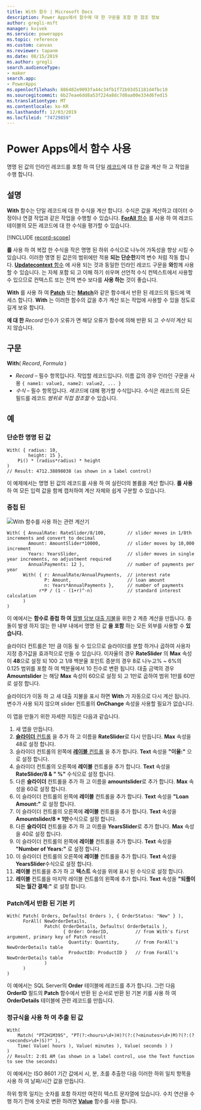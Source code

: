 ```yaml
---
title: With 함수 | Microsoft Docs
description: Power Apps에서 함수에 대 한 구문을 포함 한 참조 정보
author: gregli-msft
manager: kvivek
ms.service: powerapps
ms.topic: reference
ms.custom: canvas
ms.reviewer: tapanm
ms.date: 08/15/2019
ms.author: gregli
search.audienceType:
- maker
search.app:
- PowerApps
ms.openlocfilehash: 886482e9093fa44c34fb1f72b93d51181d4fbc10
ms.sourcegitcommit: 6b27eae6dd8a53f224a8dc7d0aa00e334d6fed15
ms.translationtype: MT
ms.contentlocale: ko-KR
ms.lasthandoff: 12/03/2019
ms.locfileid: "74729859"
---
```

# <a name="with-function-in-power-apps"></a>Power Apps에서 함수 사용
명명 된 값의 인라인 레코드를 포함 하 여 단일 [레코드](../working-with-tables.md#records)에 대 한 값을 계산 하 고 작업을 수행 합니다.

## <a name="description"></a>설명

**With** 함수는 단일 레코드에 대 한 수식을 계산 합니다.  수식은 값을 계산하고 데이터 수정이나 연결 작업과 같은 작업을 수행할 수 있습니다.  [ **ForAll** 함수](function-forall.md) 를 사용 하 여 레코드 테이블의 모든 레코드에 대 한 수식을 평가할 수 있습니다.

[!INCLUDE [record-scope](../../../includes/record-scope.md)]

**를** 사용 하 여 복잡 한 수식을 작은 명명 된 하위 수식으로 나누어 가독성을 향상 시킬 수 있습니다.  이러한 명명 된 값은의 범위에만 적용 **되는 단순한**지역 변수 처럼 작동 합니다.  [ **Updatecontext** 함수](function-updatecontext.md) 에 사용 되는 것과 동일한 인라인 레코드 구문을 **와**함께 사용할 수 있습니다.  는 자체 포함 되 고 이해 하기 쉬우며 선언적 수식 컨텍스트에서 사용할 수 있으므로 컨텍스트 또는 전역 변수 보다를 **사용 하는** 것이 좋습니다.  

**With** 를 사용 하 여 [**Patch**](function-patch.md) 또는 [**Match**](function-ismatch.md)와 같은 함수에서 반환 된 레코드의 필드에 액세스 합니다.  **With** 는 이러한 함수의 값을 추가 계산 또는 작업에 사용할 수 있을 정도로 길게 보유 합니다.  

**에 대 한** *Record* 인수가 오류가 면 해당 오류가 함수에 의해 반환 되 고 *수식이* 계산 되지 않습니다.

## <a name="syntax"></a>구문
**With**( *Record*, *Formula* )

* *Record* – 필수 항목입니다. 작업할 레코드입니다.  이름 값의 경우 인라인 구문을 사용 `{ name1: value1, name2: value2, ... }`
* *수식* – 필수 항목입니다.  *레코드*에 대해 평가할 수식입니다.  수식은 레코드의 모든 필드를 레코드 *범위로 직접 참조할* 수 있습니다.

## <a name="examples"></a>예

### <a name="simple-named-values"></a>단순한 명명 된 값

```powerapps-dot
With( { radius: 10, 
        height: 15 },
    Pi() * (radius*radius) * height
)
// Result: 4712.38898038 (as shown in a label control)
```

이 예제에서는 명명 된 값의 레코드를 사용 하 여 실린더의 볼륨을 계산 합니다.  **를 사용** 하 여 모든 입력 값을 함께 캡처하여 계산 자체와 쉽게 구분할 수 있습니다.  

### <a name="nested-with"></a>중첩 된

![With 함수를 사용 하는 관련 계산기](media/function-with/interest-calculator.gif)

```powerapps-dot
With( { AnnualRate: RateSlider/8/100,        // slider moves in 1/8th increments and convert to decimal
        Amount: AmountSlider*10000,          // slider moves by 10,000 increment
        Years: YearsSlider,                  // slider moves in single year increments, no adjustment required
        AnnualPayments: 12 },                // number of payments per year
      With( { r: AnnualRate/AnnualPayments,  // interest rate
              P: Amount,                     // loan amount
              n: Years*AnnualPayments },     // number of payments
            r*P / (1 - (1+r)^-n)             // standard interest calculation
      )
)  
```

이 예에서는 **함수로 중첩 하 여** [월별 담보 대출 지불](https://en.wikipedia.org/wiki/Mortgage_calculator#Monthly_payment_formula)을 위한 2 계층 계산을 만듭니다.  충돌이 발생 하지 않는 한 내부 내에서 명명 된 값 **을 포함** 하는 모든 외부를 사용할 수 **있습니다.**

슬라이더 컨트롤은 1만 큼 이동 될 수 있으므로 슬라이더를 분할 하거나 곱하여 사용자 지정 증가값을 효과적으로 만들 수 있습니다.  이자율의 경우 **RateSlider** 의 **Max** 속성이 **48**으로 설정 되 100 고 1/8 백분율 포인트 증분의 경우 8로 나누고% ~ 6%의 0.125 범위를 포함 하 여 백분율에서 10 진수로 변환 됩니다.  대출 금액의 경우 **Amountslider** 는 해당 **Max** 속성이 60으로 설정 되 고 1만로 곱하여 범위 1만를 60만로 설정 합니다.

슬라이더가 이동 하 고 새 대출 지불을 표시 하면 **With** 가 자동으로 다시 계산 됩니다.  변수가 사용 되지 않으며 slider 컨트롤의 **OnChange** 속성을 사용할 필요가 없습니다.

이 앱을 만들기 위한 자세한 지침은 다음과 같습니다.
1. 새 앱을 만듭니다.
2. [ **슬라이더** 컨트롤](../controls/control-slider.md) 을 추가 하 고 이름을 **RateSlider**로 다시 만듭니다.  **Max** 속성을 48로 설정 합니다.
3. 슬라이더 컨트롤의 왼쪽에 [ **레이블** 컨트롤](../controls/control-text-box.md) 을 추가 합니다.  **Text** 속성을 **"이율:"** 으로 설정 합니다.
3. 슬라이더 컨트롤의 오른쪽에 **레이블** 컨트롤을 추가 합니다.  **Text** 속성을 **RateSlider/8 & "&nbsp;%"** 수식으로 설정 합니다.
3. 다른 **슬라이더** 컨트롤을 추가 하 고 이름을 **amountslider**로 추가 합니다.  **Max** 속성을 60로 설정 합니다.
3. 이 슬라이더 컨트롤의 왼쪽에 **레이블** 컨트롤을 추가 합니다.  **Text** 속성을 **"Loan Amount:"** 로 설정 합니다. 
3. 이 슬라이더 컨트롤의 오른쪽에 **레이블** 컨트롤을 추가 합니다.  **Text** 속성을 **Amountslider/8 * 1만**수식으로 설정 합니다.
4. 다른 **슬라이더** 컨트롤을 추가 하 고 이름을 **YearsSlider**로 추가 합니다.  **Max** 속성을 40로 설정 합니다.
3. 이 슬라이더 컨트롤의 왼쪽에 **레이블** 컨트롤을 추가 합니다.  **Text** 속성을 **"Number of Years:"** 로 설정 합니다. 
3. 이 슬라이더 컨트롤의 오른쪽에 **레이블** 컨트롤을 추가 합니다.  **Text** 속성을 **YearsSlider**수식으로 설정 합니다.
5. **레이블** 컨트롤을 추가 하 고 **텍스트** 속성을 위에 표시 된 수식으로 설정 합니다.
3. **레이블** 컨트롤을 마지막 레이블 컨트롤의 왼쪽에 추가 합니다.  **Text** 속성을 **"되풀이 되는 월간 결제:"** 로 설정 합니다.  

### <a name="primary-key-returned-from-patch"></a>Patch에서 반환 된 기본 키

```powerapps-dot
With( Patch( Orders, Defaults( Orders ), { OrderStatus: "New" } ),
      ForAll( NewOrderDetails, 
              Patch( OrderDetails, Defaults( OrderDetails ), 
                     { Order: OrderID,          // from With's first argument, primary key of Patch result
                       Quantity: Quantity,      // from ForAll's NewOrderDetails table
                       ProductID: ProductID }   // from ForAll's NewOrderDetails table
              )
      )
)
```

이 예에서는 SQL Server의 **Order** 테이블에 레코드를 추가 합니다.  그런 다음 **OrderID** 필드의 **Patch** 함수에서 반환 된 순서로 반환 된 기본 키를 사용 하 여 **OrderDetails** 테이블에 관련 레코드를 만듭니다.  

### <a name="extracted-values-with-a-regular-expression"></a>정규식을 사용 하 여 추출 된 값

```powerapps-dot
With( 
    Match( "PT2H1M39S", "PT(?:<hours>\d+)H)?(?:(?<minutes>\d+)M)?(?:(?<seconds>\d+)S)?" ),
    Time( Value( hours ), Value( minutes ), Value( seconds ) )
)
// Result: 2:01 AM (as shown in a label control, use the Text function to see the seconds)
```

이 예에서는 ISO 8601 기간 값에서 시, 분, 초를 추출한 다음 이러한 하위 일치 항목을 사용 하 여 날짜/시간 값을 만듭니다. 

하위 항목 일치는 숫자를 포함 하지만 여전히 텍스트 문자열에 있습니다.  수치 연산을 수행 하기 전에 숫자로 변환 하려면 [**Value**](function-value.md) 함수를 사용 합니다.  

